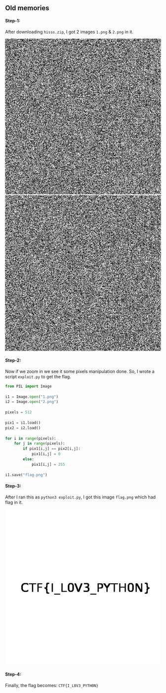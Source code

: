 ## Old memories

#### Step-1:
After downloading `hisss.zip`, I got 2 images `1.png` & `2.png` in it.

<img src="1.png">

<img src="2.png">

#### Step-2:
Now if we zoom in we see it some pixels manipulation done. So, I wrote a script `exploit.py` to get the flag.

```python
from PIL import Image

i1 = Image.open("1.png")
i2 = Image.open("2.png")

pixels = 512

pix1 = i1.load()
pix2 = i2.load()

for i in range(pixels):
	for j in range(pixels):
		if pix1[i,j] == pix2[i,j]:
			pix1[i,j] = 0
		else:
			pix1[i,j] = 255
		
i1.save("flag.png")
```

#### Step-3:
After I ran this as `python3 exploit.py`, I got this image `flag.png` which had flag in it.

<img src="flag.png">


#### Step-4:
Finally, the flag becomes:
`CTF{I_L0V3_PYTH0N}`